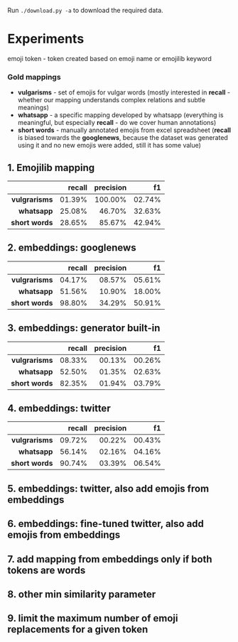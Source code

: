 Run `./download.py -a` to download the required data.

# Experiments

emoji token - token created based on emoji name or emojilib keyword

### Gold mappings

* **vulgarisms** - set of emojis for vulgar words (mostly interested in **recall** - whether our mapping understands complex relations and subtle meanings)
* **whatsapp** - a specific mapping developed by whatsapp (everything is meaningful, but especially **recall** - do we cover human annotations)
* **short words** - manually annotated emojis from excel spreadsheet (**recall** is biased towards the **googlenews**, because the dataset was generated using it and no new emojis were added, still it has some value)

## 1. Emojilib mapping

|                 | recall | precision |     f1 |
|----------------:|-------:|----------:|-------:|
| **vulgrarisms** | 01.39% |   100.00% | 02.74% |
|    **whatsapp** | 25.08% |    46.70% | 32.63% |
| **short words** | 28.65% |    85.67% | 42.94% |

## 2. embeddings: googlenews

|                 | recall | precision |     f1 |
|----------------:|-------:|----------:|-------:|
| **vulgrarisms** | 04.17% |    08.57% | 05.61% |
|    **whatsapp** | 51.56% |    10.90% | 18.00% |
| **short words** | 98.80% |    34.29% | 50.91% |

## 3. embeddings: generator built-in

|                  | recall | precision |      f1 |
|-----------------:|-------:|----------:|--------:|
|  **vulgrarisms** | 08.33% |    00.13% |  00.26% |
|     **whatsapp** | 52.50% |    01.35% |  02.63% |
|  **short words** | 82.35% |    01.94% |  03.79% |

## 4. embeddings: twitter

|                  | recall | precision |     f1 |
|-----------------:|-------:|----------:|-------:|
|  **vulgrarisms** | 09.72% |    00.22% | 00.43% |
|     **whatsapp** | 56.14% |    02.16% | 04.16% |
|  **short words** | 90.74% |    03.39% | 06.54% |

## 5. embeddings: twitter, also add emojis from embeddings
## 6. embeddings: fine-tuned twitter, also add emojis from embeddings
## 7. add mapping from embeddings only if both tokens are words
## 8. other min similarity parameter
## 9. limit the maximum number of emoji replacements for a given token